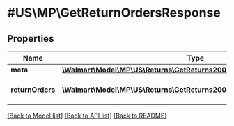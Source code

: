 # #US\MP\GetReturnOrdersResponse

## Properties

Name | Type | Description | Notes
------------ | ------------- | ------------- | -------------
**meta** | [**\Walmart\Model\MP\US\Returns\GetReturns200ResponseMeta**](GetReturns200ResponseMeta.md) |  |
**returnOrders** | [**\Walmart\Model\MP\US\Returns\GetReturns200ResponseReturnOrdersInner[]**](GetReturns200ResponseReturnOrdersInner.md) | List of returns for the seller. |


[[Back to Model list]](../) [[Back to API list]](../../Api/US/MP) [[Back to README]](../../README.md)
